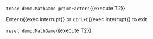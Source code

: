 `trace demo.MathGame primeFactors`{{execute T2}}

Enter `Q`{{exec interrupt}} or `Ctrl+C`{{exec interrupt}} to exit

`reset demo.MathGame`{{execute T2}}
